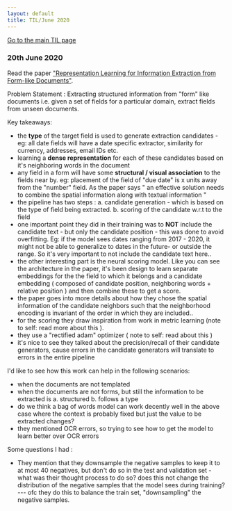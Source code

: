 ```yaml
---
layout: default
title: TIL/June 2020
---
```


[Go to the main TIL page](../index.md)

### 20th June 2020

Read the paper ["Representation Learning for Information Extraction from Form-like Documents"]().

Problem Statement : Extracting structured information from "form" like documents i.e. given a set of fields for a particular domain, extract fields from unseen documents.

Key takeaways:

* the **type** of the target field is used to generate extraction candidates - eg: all date fields will have a date specific extractor, similarity for currency, addresses, email IDs etc.
* learning a **dense representation** for each of these candidates based on it's neighboring words in the document
* any field in a form will have some **structural / visual association** to the fields near by. eg: placement of the field of "due date" is x units away from the "number" field. As the paper says " an effective solution needs to combine the spatial information along with textual information "
* the pipeline has two steps : a. candidate generation - which is based on the type of field being extracted. b. scoring of the candidate w.r.t to the field
* one important point they did in their training was to **NOT** include the candidate text - but only the candidate position - this was done to avoid overfitting. Eg: if the model sees dates ranging from 2017 - 2020, it might not be able to generalize to dates in the future- or outside the range. So it's very important to not include the candidate text here..
* the other interesting part is the neural scoring model. Like you can see the architecture in the paper, it's been design to learn separate embeddings for the the field to which it belongs and a candidate embedding ( composed of candidate position, neighboring words + relative position ) and then combine these to get a score.
* the paper goes into more details about how they chose the spatial information of the candidate neighbors such that the neighborhood encoding is invariant of the order in which they are included..
* for the scoring they draw inspiration from work in metric learning (note to self: read more about this ).
* they use a "rectified adam" optimizer ( note to self: read about this )
* it's nice to see they talked about the precision/recall of their candidate generators, cause errors in the candidate generators will translate to errors in the entire pipeline


I'd like to see how this work can help in the following scenarios:
* when the documents are not templated
* when the documents are not forms, but still the information to be extracted is a. structured b. follows a type
* do we think a bag of words model can work decently well in the above case where the context is probably fixed but just the value to be extracted changes?
* they mentioned OCR errors, so trying to see how to get the model to learn better over OCR errors

Some questions I had :
* They mention that they downsample the negative samples to keep it to at most 40 negatives, but don't do so in the test and validation set - what was their thought process to do so? does this not change the distribution of the negative samples that the model sees during training? --- ofc they do this to balance the train set, "downsampling" the negative samples.
